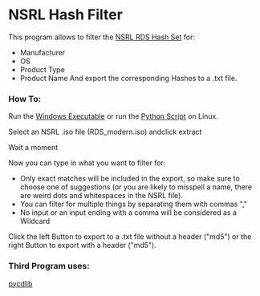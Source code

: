 # NSRL Hash Filter

This program allows to filter the [NSRL RDS Hash Set](https://www.nist.gov/itl/ssd/software-quality-group/national-software-reference-library-nsrl/nsrl-download/current-rds) for:
* Manufacturer
* OS
* Product Type
* Product Name
And export the corresponding Hashes to a .txt file.

### How To:

Run the [Windows Executable](https://github.com/xHascox/NSRL-Hash-Filter/blob/master/EXE/NSRLHashExporter_best.exe) or run the [Python Script](https://github.com/xHascox/NSRL-Hash-Filter/tree/master/Source) on Linux.

Select an NSRL .iso file (RDS_modern.iso) andclick extract

Wait a moment

Now you can type in what you want to filter for:
* Only exact matches will be included in the export, so make sure to choose one of suggestions (or you are likely to misspell a name, there are weird dots and whitespaces in the NSRL file). 
* You can filter for multiple things by separating them with commas ","
* No input or an input ending with a comma will be considered as a Wildcard

Click the left Button to export to a .txt file without a header ("md5") or the right Button to export with a header ("md5").

### Third Program uses:

[pycdlib](https://github.com/clalancette/pycdlib)
